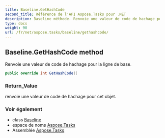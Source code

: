 ```yaml
---
title: Baseline.GetHashCode
second_title: Référence de l'API Aspose.Tasks pour .NET
description: Baseline méthode. Renvoie une valeur de code de hachage pour la ligne de base.
type: docs
weight: 90
url: /fr/net/aspose.tasks/baseline/gethashcode/
---
```

## Baseline.GetHashCode method

Renvoie une valeur de code de hachage pour la ligne de base.

```csharp
public override int GetHashCode()
```

### Return_Value

renvoie une valeur de code de hachage pour cet objet.

### Voir également

* class [Baseline](../)
* espace de noms [Aspose.Tasks](../../baseline/)
* Assemblée [Aspose.Tasks](../../../)



